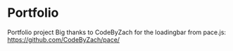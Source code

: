 # Portfolio
Portfolio project
Big thanks to CodeByZach for the loadingbar from pace.js:
https://github.com/CodeByZach/pace/
